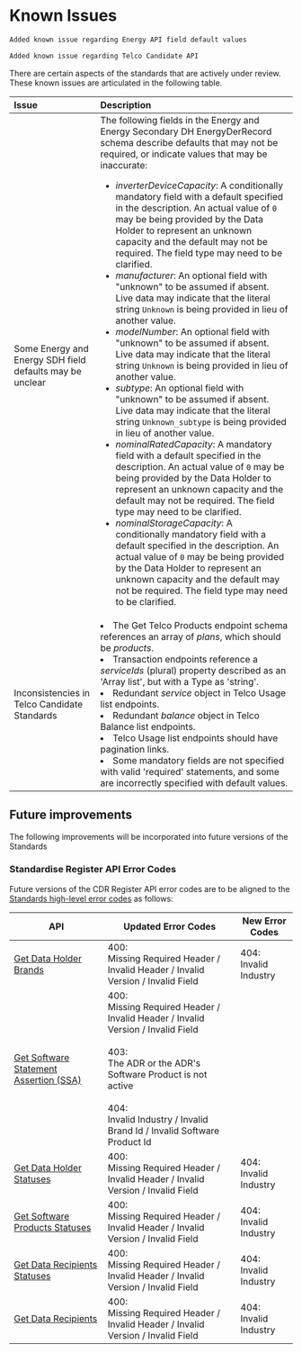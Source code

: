# Known Issues

```diff
Added known issue regarding Energy API field default values

Added known issue regarding Telco Candidate API
```

There are certain aspects of the standards that are actively under review. These known issues are articulated in the following table.

Issue | Description
:---- | :----------
Some Energy and Energy SDH field defaults may be unclear | The following fields in the Energy and Energy Secondary DH EnergyDerRecord schema describe defaults that may not be required, or indicate values that may be inaccurate:<ul><li>_inverterDeviceCapacity_: A conditionally mandatory field with a default specified in the description. An actual value of `0` may be being provided by the Data Holder to represent an unknown capacity and the default may not be required. The field type may need to be clarified.</li><li>_manufacturer_: An optional field with "unknown" to be assumed if absent. Live data may indicate that the literal string `Unknown` is being provided in lieu of another value.</li><li>_modelNumber_: An optional field with "unknown" to be assumed if absent. Live data may indicate that the literal string `Unknown` is being provided in lieu of another value.</li><li>_subtype_: An optional field with "unknown" to be assumed if absent. Live data may indicate that the literal string `Unknown_subtype` is being provided in lieu of another value.</li><li>_nominalRatedCapacity_: A mandatory field with a default specified in the description. An actual value of `0` may be being provided by the Data Holder to represent an unknown capacity and the default may not be required. The field type may need to be clarified.</li><li>_nominalStorageCapacity_: A conditionally mandatory field with a default specified in the description. An actual value of `0` may be being provided by the Data Holder to represent an unknown capacity and the default may not be required. The field type may need to be clarified.</li></ul>
Inconsistencies in Telco Candidate Standards | <li>The Get Telco Products endpoint schema references an array of _plans_, which should be _products_.</li><li>Transaction endpoints reference a _serviceIds_ (plural) property described as an 'Array list', but with a Type as 'string'.</li><li>Redundant _service_ object in Telco Usage list endpoints.</li><li>Redundant _balance_ object in Telco Balance list endpoints.</li><li>Telco Usage list endpoints should have pagination links.</li><li>Some mandatory fields are not specified with valid 'required' statements, and some are incorrectly specified with default values.</li></ul>


## Future improvements

The following improvements will be incorporated into future versions of the Standards

### Standardise Register API Error Codes

Future versions of the CDR Register API error codes are to be aligned to the [Standards high-level error codes](#error-codes) as follows:

API | Updated Error Codes | New Error Codes
-- | -- | --
[Get Data Holder Brands](#cdr-participant-discovery-api_get-data-holder-brands) | 400: <br>Missing Required Header / Invalid Header / Invalid Version / Invalid Field | 404: <br>Invalid Industry
[Get Software Statement Assertion (SSA)](#cdr-participant-discovery-api_get-software-statement-assertion-ssa) | 400: <br>Missing Required Header / Invalid Header / Invalid Version / Invalid Field <br><br>403: <br>The ADR or the ADR's Software Product is not active <br><br>404: <br>Invalid Industry / Invalid Brand Id / Invalid Software Product Id |
[Get Data Holder Statuses](#cdr-participant-discovery-api_get-data-holder-statuses) | 400: <br>Missing Required Header / Invalid Header / Invalid Version / Invalid Field | 404: <br>Invalid Industry
[Get Software Products Statuses](#cdr-participant-discovery-api_get-software-products-statuses) | 400: <br>Missing Required Header / Invalid Header / Invalid Version / Invalid Field | 404: <br>Invalid Industry
[Get Data Recipients Statuses](#cdr-participant-discovery-api_get-data-recipients-statuses) | 400: <br>Missing Required Header / Invalid Header / Invalid Version / Invalid Field | 404: <br>Invalid Industry
[Get Data Recipients](#cdr-participant-discovery-api_get-data-recipients) | 400: <br>Missing Required Header / Invalid Header / Invalid Version / Invalid Field | 404: <br>Invalid Industry
